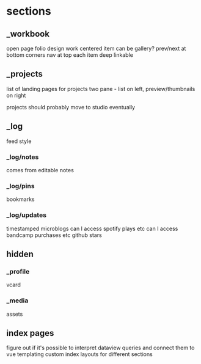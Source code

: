 # sections

## _workbook

open page folio design
work centered
item can be gallery?
prev/next at bottom corners
nav at top 
each item deep linkable

## _projects

list of landing pages for projects
two pane - list on left, preview/thumbnails  on right

projects should probably move to studio eventually

## _log

feed style

### _log/notes

comes from editable notes

### _log/pins 

bookmarks

### _log/updates

timestamped microblogs
can I access spotify plays etc 
can I access bandcamp purchases etc
github stars 

## hidden

### _profile

vcard

### _media

assets

## index pages

figure out if it's possible to interpret dataview queries and connect them to vue templating
custom index layouts for different sections


